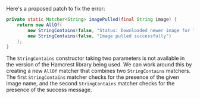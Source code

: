 Here's a proposed patch to fix the error:
```java
private static Matcher<String> imagePulled(final String image) {
    return new AllOf(
        new StringContains(false, "Status: Downloaded newer image for " + image),
        new StringContains(false, "Image pulled successfully")
    );
}
```
The `StringContains` constructor taking two parameters is not available in the version of the Hamcrest library being used. We can work around this by creating a new `AllOf` matcher that combines two `StringContains` matchers. The first `StringContains` matcher checks for the presence of the given image name, and the second `StringContains` matcher checks for the presence of the success message.